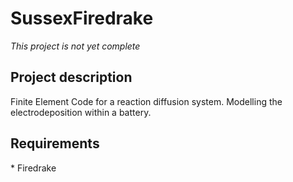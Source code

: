 # SussexFiredrake
*This project is not yet complete*
## Project description
Finite Element Code for a reaction diffusion system. Modelling the electrodeposition within a battery.

## Requirements
\* Firedrake
